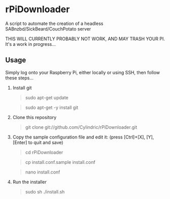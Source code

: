 rPiDownloader
=============

A script to automate the creation of a headless SABnzbd/SickBeard/CouchPotato server

THIS WILL CURRENTLY PROBABLY NOT WORK, AND MAY TRASH YOUR PI. It's a work in progress...

Usage
-----

Simply log onto your Raspberry Pi, either locally or using SSH, then follow these steps...


1. Install git

    > sudo apt-get update

    > sudo apt-get -y install git

2. Clone this repository

    > git clone git://github.com/Cylindric/rPiDownloader.git

3. Copy the sample configuration file and edit it: (press [Ctrl]+[X], [Y], [Enter] to quit and save)

    > cd rPiDownloader

    > cp install.conf.sample install.conf

    > nano install.conf

4. Run the installer

    > sudo sh ./install.sh
